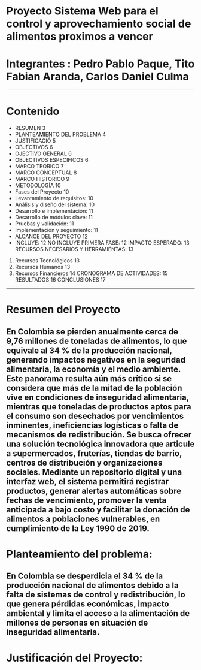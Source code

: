 # Proyecto Sistema Web para el control y aprovechamiento social de alimentos proximos a vencer

# Integrantes : Pedro Pablo Paque, Tito Fabian Aranda, Carlos Daniel Culma
-----------------------------------------------------------------------------------------------
# Contenido #

* RESUMEN	3
* PLANTEAMIENTO DEL PROBLEMA	4
* JUSTIFICACIÓ	5
* OBJECTIVOS	6
* OJECTIVO GENERAL	6
* OBJECTIVOS ESPECIFICOS	6
* MARCO TEORICO	7
* MARCO CONCEPTUAL	8
* MARCO HISTORICO	9
* METODOLOGÍA	10
* Fases del Proyecto	10
* Levantamiento de requisitos:	10
* Análisis y diseño del sistema:	10
* Desarrollo e implementación:	11
* Desarrollo de módulos clave:	11
* Pruebas y validación:	11
* Implementación y seguimiento:	11
* ALCANCE DEL PROYECTO	12
* INCLUYE:	12
NO INCLUYE PRIMERA FASE:	12
IMPACTO ESPERADO:	13
RECURSOS NECESARIOS Y HERRAMIENTAS:	13
1. Recursos Tecnológicos	13
2. Recursos Humanos	13
3. Recursos Financieros	14
CRONOGRAMA DE ACTIVIDADES:	15
RESULTADOS	16
CONCLUSIONES	17
------------------------------------------------------
# Resumen del Proyecto #
En Colombia se pierden anualmente cerca de 9,76 millones de toneladas de alimentos, lo que equivale al 34 % de la producción nacional, generando impactos negativos en la seguridad alimentaria, la economía y el medio ambiente. Este panorama resulta aún más crítico si se considera que más de la mitad de la población vive en condiciones de inseguridad alimentaria, mientras que toneladas de productos aptos para el consumo son desechados por vencimientos inminentes, ineficiencias logísticas o falta de mecanismos de redistribución.
Se busca ofrecer una solución tecnológica innovadora que articule a supermercados, fruterías, tiendas de barrio, centros de distribución y organizaciones sociales. Mediante un repositorio digital y una interfaz web, el sistema permitirá registrar productos, generar alertas automáticas sobre fechas de vencimiento, promover la venta anticipada a bajo costo y facilitar la donación de alimentos a poblaciones vulnerables, en cumplimiento de la Ley 1990 de 2019.
--------------------------------------------------------
# Planteamiento del problema: #
En Colombia se desperdicia el 34 % de la producción nacional de alimentos debido a la falta de sistemas de control y redistribución, lo que genera pérdidas económicas, impacto ambiental y limita el acceso a la alimentación de millones de personas en situación de inseguridad alimentaria.
----------------------------------------------------------
# Justificación del Proyecto: #
